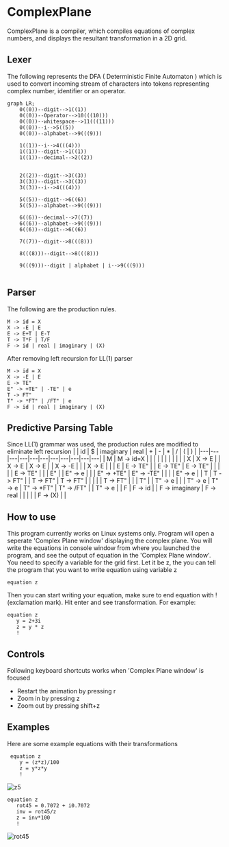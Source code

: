 # ComplexPlane
ComplexPlane is a compiler, which compiles equations of complex numbers, and displays the resultant transformation in a 2D grid.


## Lexer
The following represents the DFA ( Deterministic Finite Automaton ) which is used to convert incoming stream of characters into tokens representing complex number, identifier or an operator.

```mermaid
graph LR;
    0((0))--digit-->1((1))
    0((0))--Operator-->10(((10)))
    0((0))--whitespace-->11(((11)))
    0((0))--i-->5((5))
    0((0))--alphabet-->9(((9)))
    
    1((1))--i-->4(((4)))
    1((1))--digit-->1((1))
    1((1))--decimal-->2((2))
    

    2((2))--digit-->3((3))
    3((3))--digit-->3((3))
    3((3))--i-->4(((4)))

    5((5))--digit-->6((6))
    5((5))--alphabet-->9(((9)))

    6((6))--decimal-->7((7))
    6((6))--alphabet-->9(((9)))
    6((6))--digit-->6((6))

    7((7))--digit-->8(((8)))

    8(((8)))--digit-->8(((8)))

    9(((9)))--digit | alphabet | i-->9(((9)))
    
```

## Parser
The following are the production rules.
```
M -> id = X
X -> -E | E
E -> E+T | E-T
T -> T*F | T/F
F -> id | real | imaginary | (X) 
```
After removing left recursion for LL(1) parser
```
M -> id = X
X -> -E | E
E -> TE"
E" -> +TE" | -TE" | e
T -> FT"
T" -> *FT" | /FT" | e
F -> id | real | imaginary | (X)
```

## Predictive Parsing Table
Since LL(1) grammar was used, the production rules are modified to eliminate left recursion
| | id | $ | imaginary | real | + | - | * | / | ( | ) |
|---|---|---|---|---|---|---|---|---|---|---|
| M | M -> id=X | | | | | | | | | | 
| X | X -> E | | X -> E | X -> E | | X -> -E | | | X -> E | |
| E | E -> TE" | | E -> TE" | E -> TE" | | | | | E -> TE" | |
| E" | | E" -> e | | | E" -> +TE" | E" -> -TE" | | | | E" -> e | 
| T | T -> FT" | | T -> FT" | T -> FT" | | | | | T -> FT" | |
| T" | | T" -> e | | | T" -> e | T" -> e | T" -> *FT" | T" -> /FT" | | T" -> e |
| F | F -> id | | F -> imaginary | F -> real | | | | | F -> (X) | |

    
## How to use
This program currently works on Linux systems only.
Program will open a seperate 'Complex Plane window' displaying the complex plane.
You will write the equations in console window from where you launched the program, and see the output of equation in the 'Complex Plane window'.\
You need to specify a variable for the grid first. Let it be z, the you can tell the program that you want to write equation using variable z
```
equation z
```
Then you can start writing your equation, make sure to end equation with ! (exclamation mark). Hit enter and see transformation. For example:
```
equation z
   y = 2+3i
   z = y * z
   !
```

## Controls
Following keyboard shortcuts works when 'Complex Plane window' is focused
* Restart the animation by pressing r
* Zoom in by pressing z
* Zoom out by pressing shift+z

## Examples
Here are some example equations with their transformations
```
 equation z
    y = (z*z)/100
    z = y*z*y
    !
```
![z5](https://user-images.githubusercontent.com/47611483/147382722-fa7b6a7d-f4bc-4b3e-a6ac-b42bac044592.gif)

```
equation z
   rot45 = 0.7072 + i0.7072
   inv = rot45/z
   z = inv*100
   !
```
![rot45](https://user-images.githubusercontent.com/47611483/147382731-edcd69d9-8fc7-4c7e-b14e-2ce83a773fc3.gif)

